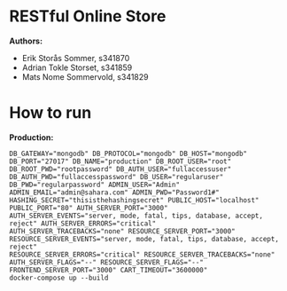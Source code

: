 # RESTful Online Store

**Authors:**
- Erik Storås Sommer, s341870
- Adrian Tokle Storset, s341859
- Mats Nome Sommervold, s341829

# How to run

**Production:**
```
DB_GATEWAY="mongodb" DB_PROTOCOL="mongodb" DB_HOST="mongodb" DB_PORT="27017" DB_NAME="production" DB_ROOT_USER="root" 
DB_ROOT_PWD="rootpassword" DB_AUTH_USER="fullaccessuser" DB_AUTH_PWD="fullaccesspassword" DB_USER="regularuser" 
DB_PWD="regularpassword" ADMIN_USER="Admin" ADMIN_EMAIL="admin@sahara.com" ADMIN_PWD="Password1#" 
HASHING_SECRET="thisisthehashingsecret" PUBLIC_HOST="localhost" PUBLIC_PORT="80" AUTH_SERVER_PORT="3000" 
AUTH_SERVER_EVENTS="server, mode, fatal, tips, database, accept, reject" AUTH_SERVER_ERRORS="critical" 
AUTH_SERVER_TRACEBACKS="none" RESOURCE_SERVER_PORT="3000" 
RESOURCE_SERVER_EVENTS="server, mode, fatal, tips, database, accept, reject" 
RESOURCE_SERVER_ERRORS="critical" RESOURCE_SERVER_TRACEBACKS="none" AUTH_SERVER_FLAGS="--" RESOURCE_SERVER_FLAGS="--" 
FRONTEND_SERVER_PORT="3000" CART_TIMEOUT="3600000" 
docker-compose up --build
```
